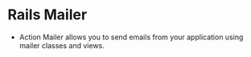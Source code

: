 # Rails Mailer
- Action Mailer allows you to send emails from your application using mailer classes and views.
